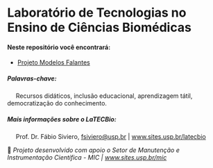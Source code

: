 # Laboratório de Tecnologias no Ensino de Ciências Biomédicas 

#### Neste repositório você encontrará:

* [Projeto Modelos Falantes](https://github.com/franciscokjm/sivieroF/tree/main/Modelos%20Falantes)

##### Palavras-chave: 

&#160;&#160;&#160;&#160;&#160;Recursos didáticos, inclusão educacional, aprendizagem tátil, democratização do conhecimento.

##### Mais informações sobre o LaTECBio:

&#160;&#160;&#160;&#160;&#160;Prof. Dr. Fábio Siviero, fsiviero@usp.br | www.sites.usp.br/latecbio


🤝 _Projeto desenvolvido com apoio o Setor de Manutenção e Instrumentação Científica - MIC | www.sites.usp.br/mic_


